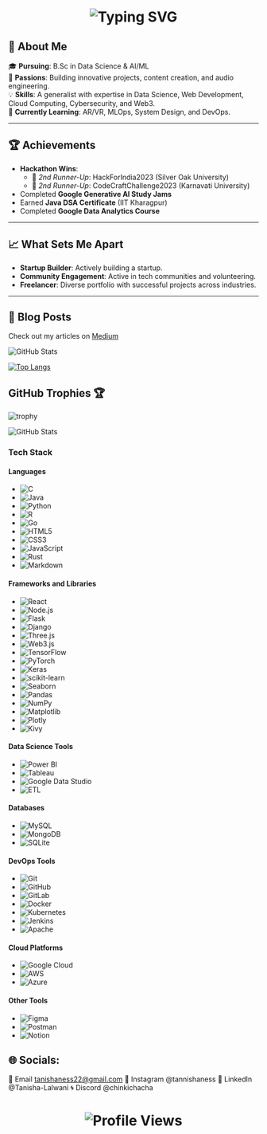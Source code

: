 <h1 align="center">
  <img src="https://readme-typing-svg.demolab.com?font=Fira+Code&pause=1000&color=F7C404&center=true&vCenter=true&width=435&lines=Hi+I+am+Tanisha%2C+let%27s+connect!" alt="Typing SVG" />
</h1>


## 💫 About Me

🎓 **Pursuing**: B.Sc in Data Science & AI/ML  
🚀 **Passions**: Building innovative projects, content creation, and audio engineering.  
💡 **Skills**: A generalist with expertise in Data Science, Web Development, Cloud Computing, Cybersecurity, and Web3.  
🌱 **Currently Learning**: AR/VR, MLOps, System Design, and DevOps.  

---

## 🏆 Achievements
- **Hackathon Wins**:  
  - 🥉 *2nd Runner-Up*: HackForIndia2023 (Silver Oak University)  
  - 🥉 *2nd Runner-Up*: CodeCraftChallenge2023 (Karnavati University)  
- Completed **Google Generative AI Study Jams**  
- Earned **Java DSA Certificate** (IIT Kharagpur)  
- Completed **Google Data Analytics Course**  

---

## 📈 What Sets Me Apart
- **Startup Builder**: Actively building a startup.  
- **Community Engagement**: Active in tech communities and volunteering.  
- **Freelancer**: Diverse portfolio with successful projects across industries.  

---


## 📜 Blog Posts
Check out my articles on [Medium](https://medium.com/@tanishaness)
<br>


![GitHub Stats](https://github-readme-stats.vercel.app/api?username=tanishaness&show_icons=true&theme=radical&cache_seconds=3600)

[![Top Langs](https://github-readme-stats.vercel.app/api/top-langs/?username=tanishaness&layout=compact&cache_seconds=3600)](https://github.com/anuraghazra/github-readme-stats)

## GitHub Trophies 🏆
![trophy](https://github-profile-trophy.vercel.app/?username=tanishaness&theme=onedark&cache_seconds=3600)

![GitHub Stats](https://github-readme-stats.vercel.app/api?username=tanishaness&show_icons=true&theme=radical&hide_title=true)


### **Tech Stack**

#### **Languages**
- ![C](https://img.shields.io/badge/C-%2300599C.svg?style=for-the-badge&logo=c&logoColor=white)
- ![Java](https://img.shields.io/badge/Java-%23ED8B00.svg?style=for-the-badge&logo=openjdk&logoColor=white)
- ![Python](https://img.shields.io/badge/Python-%2314354C.svg?style=for-the-badge&logo=python&logoColor=white)
- ![R](https://img.shields.io/badge/R-%23276DC3.svg?style=for-the-badge&logo=r&logoColor=white)
- ![Go](https://img.shields.io/badge/Go-%2300ADD8.svg?style=for-the-badge&logo=go&logoColor=white)
- ![HTML5](https://img.shields.io/badge/HTML5-%23E34F26.svg?style=for-the-badge&logo=html5&logoColor=white)
- ![CSS3](https://img.shields.io/badge/CSS3-%231572B6.svg?style=for-the-badge&logo=css3&logoColor=white)
- ![JavaScript](https://img.shields.io/badge/JavaScript-%23F7DF1E.svg?style=for-the-badge&logo=javascript&logoColor=black)
- ![Rust](https://img.shields.io/badge/Rust-%23000000.svg?style=for-the-badge&logo=rust&logoColor=white)
- ![Markdown](https://img.shields.io/badge/Markdown-%23000000.svg?style=for-the-badge&logo=markdown&logoColor=white)

#### **Frameworks and Libraries**
- ![React](https://img.shields.io/badge/React-%2320232A.svg?style=for-the-badge&logo=react&logoColor=%2361DAFB)
- ![Node.js](https://img.shields.io/badge/Node.js-%23339933.svg?style=for-the-badge&logo=node.js&logoColor=white)
- ![Flask](https://img.shields.io/badge/Flask-%23000000.svg?style=for-the-badge&logo=flask&logoColor=white)
- ![Django](https://img.shields.io/badge/Django-%23092E20.svg?style=for-the-badge&logo=django&logoColor=white)
- ![Three.js](https://img.shields.io/badge/Three.js-%23000000.svg?style=for-the-badge&logo=three.js&logoColor=white)
- ![Web3.js](https://img.shields.io/badge/Web3.js-%230072C6.svg?style=for-the-badge&logoColor=white)
- ![TensorFlow](https://img.shields.io/badge/TensorFlow-%23FF6F00.svg?style=for-the-badge&logo=tensorflow&logoColor=white)
- ![PyTorch](https://img.shields.io/badge/PyTorch-%23EE4C2C.svg?style=for-the-badge&logo=pytorch&logoColor=white)
- ![Keras](https://img.shields.io/badge/Keras-%23D00000.svg?style=for-the-badge&logo=keras&logoColor=white)
- ![scikit-learn](https://img.shields.io/badge/scikit--learn-%23F7931E.svg?style=for-the-badge&logo=scikit-learn&logoColor=white)
- ![Seaborn](https://img.shields.io/badge/Seaborn-%23644AC6.svg?style=for-the-badge&logoColor=white)
- ![Pandas](https://img.shields.io/badge/Pandas-%23150458.svg?style=for-the-badge&logo=pandas&logoColor=white)
- ![NumPy](https://img.shields.io/badge/NumPy-%23013243.svg?style=for-the-badge&logo=numpy&logoColor=white)
- ![Matplotlib](https://img.shields.io/badge/Matplotlib-%23137183.svg?style=for-the-badge&logo=matplotlib&logoColor=white)
- ![Plotly](https://img.shields.io/badge/Plotly-%231E88E5.svg?style=for-the-badge&logo=plotly&logoColor=white)
- ![Kivy](https://img.shields.io/badge/Kivy-%23000000.svg?style=for-the-badge&logo=kivy&logoColor=white)

#### **Data Science Tools**
- ![Power BI](https://img.shields.io/badge/Power%20BI-%23F2C811.svg?style=for-the-badge&logo=powerbi&logoColor=black)
- ![Tableau](https://img.shields.io/badge/Tableau-%23E97627.svg?style=for-the-badge&logo=tableau&logoColor=white)
- ![Google Data Studio](https://img.shields.io/badge/Google%20Data%20Studio-%234285F4.svg?style=for-the-badge&logo=google%20data%20studio&logoColor=white)
- ![ETL](https://img.shields.io/badge/ETL-%230072C6.svg?style=for-the-badge&logoColor=white)

#### **Databases**
- ![MySQL](https://img.shields.io/badge/MySQL-%234479A1.svg?style=for-the-badge&logo=mysql&logoColor=white)
- ![MongoDB](https://img.shields.io/badge/MongoDB-%2347A248.svg?style=for-the-badge&logo=mongodb&logoColor=white)
- ![SQLite](https://img.shields.io/badge/SQLite-%23003B57.svg?style=for-the-badge&logo=sqlite&logoColor=white)

#### **DevOps Tools**
- ![Git](https://img.shields.io/badge/Git-%23F05032.svg?style=for-the-badge&logo=git&logoColor=white)
- ![GitHub](https://img.shields.io/badge/GitHub-%23181717.svg?style=for-the-badge&logo=github&logoColor=white)
- ![GitLab](https://img.shields.io/badge/GitLab-%23FC6D26.svg?style=for-the-badge&logo=gitlab&logoColor=white)
- ![Docker](https://img.shields.io/badge/Docker-%230db7ed.svg?style=for-the-badge&logo=docker&logoColor=white)
- ![Kubernetes](https://img.shields.io/badge/Kubernetes-%23326CE5.svg?style=for-the-badge&logo=kubernetes&logoColor=white)
- ![Jenkins](https://img.shields.io/badge/Jenkins-%23D24939.svg?style=for-the-badge&logo=jenkins&logoColor=white)
- ![Apache](https://img.shields.io/badge/Apache-%23D22128.svg?style=for-the-badge&logo=apache&logoColor=white)

#### **Cloud Platforms**
- ![Google Cloud](https://img.shields.io/badge/Google%20Cloud-%234285F4.svg?style=for-the-badge&logo=google-cloud&logoColor=white)
- ![AWS](https://img.shields.io/badge/Amazon%20AWS-%23232F3E.svg?style=for-the-badge&logo=amazon-aws&logoColor=white)
- ![Azure](https://img.shields.io/badge/Azure-%230072C6.svg?style=for-the-badge&logo=microsoft-azure&logoColor=white)

#### **Other Tools**
- ![Figma](https://img.shields.io/badge/Figma-%23F24E1E.svg?style=for-the-badge&logo=figma&logoColor=white)
- ![Postman](https://img.shields.io/badge/Postman-%23FF6C37.svg?style=for-the-badge&logo=postman&logoColor=white)
- ![Notion](https://img.shields.io/badge/Notion-%23000000.svg?style=for-the-badge&logo=notion&logoColor=white)



## 🌐 Socials:
📧 Email	tanishaness22@gmail.com
📸 Instagram	@tannishaness
💼 LinkedIn	@Tanisha-Lalwani
🌀 Discord	@chinkichacha


<h1 align="center">
  <img src="https://komarev.com/ghpvc/?username=tanishaness&label=Profile+Views&color=0e75b6&style=flat" alt="Profile Views" />
</h1>
